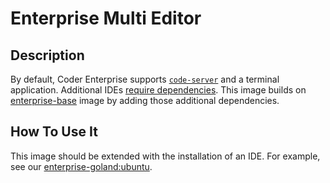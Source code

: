 # Enterprise Multi Editor

## Description

By default, Coder Enterprise supports
[`code-server`](https://github.com/cdr/code-server) and a terminal application.
Additional IDEs
[require dependencies](https://enterprise.coder.com/docs/installing-an-ide-onto-your-image#required-packages).
This image builds on [enterprise-base](../base/README.md) image by adding those
additional dependencies.

## How To Use It

This image should be extended with the installation of an IDE. For example, see
our [enterprise-goland:ubuntu](../goland/Dockerfile.ubuntu).
